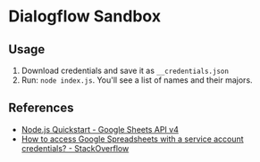 
# Dialogflow Sandbox

## Usage

1. Download credentials and save it as `__credentials.json`
1. Run: `node index.js`. You'll see a list of names and their majors.

## References

* [Node.js Quickstart - Google Sheets API v4](https://developers.google.com/sheets/api/quickstart/nodejs)
* [How to access Google Spreadsheets with a service account credentials? - StackOverflow](https://stackoverflow.com/questions/27067825/how-to-access-google-spreadsheets-with-a-service-account-credentials)
